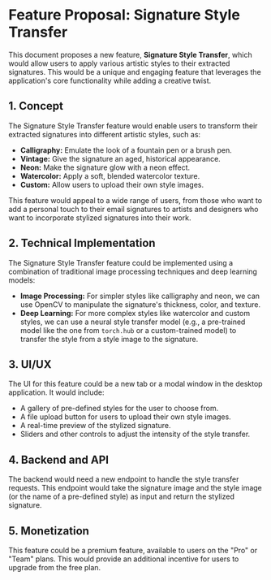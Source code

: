 # Feature Proposal: Signature Style Transfer

This document proposes a new feature, **Signature Style Transfer**, which would allow users to apply various artistic styles to their extracted signatures. This would be a unique and engaging feature that leverages the application's core functionality while adding a creative twist.

## 1. Concept

The Signature Style Transfer feature would enable users to transform their extracted signatures into different artistic styles, such as:

*   **Calligraphy:** Emulate the look of a fountain pen or a brush pen.
*   **Vintage:** Give the signature an aged, historical appearance.
*   **Neon:** Make the signature glow with a neon effect.
*   **Watercolor:** Apply a soft, blended watercolor texture.
*   **Custom:** Allow users to upload their own style images.

This feature would appeal to a wide range of users, from those who want to add a personal touch to their email signatures to artists and designers who want to incorporate stylized signatures into their work.

## 2. Technical Implementation

The Signature Style Transfer feature could be implemented using a combination of traditional image processing techniques and deep learning models:

*   **Image Processing:** For simpler styles like calligraphy and neon, we can use OpenCV to manipulate the signature's thickness, color, and texture.
*   **Deep Learning:** For more complex styles like watercolor and custom styles, we can use a neural style transfer model (e.g., a pre-trained model like the one from `torch.hub` or a custom-trained model) to transfer the style from a style image to the signature.

## 3. UI/UX

The UI for this feature could be a new tab or a modal window in the desktop application. It would include:

*   A gallery of pre-defined styles for the user to choose from.
*   A file upload button for users to upload their own style images.
*   A real-time preview of the stylized signature.
*   Sliders and other controls to adjust the intensity of the style transfer.

## 4. Backend and API

The backend would need a new endpoint to handle the style transfer requests. This endpoint would take the signature image and the style image (or the name of a pre-defined style) as input and return the stylized signature.

## 5. Monetization

This feature could be a premium feature, available to users on the "Pro" or "Team" plans. This would provide an additional incentive for users to upgrade from the free plan.
